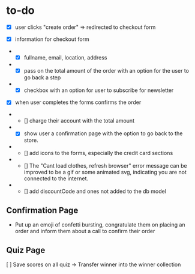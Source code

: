 # to-do

- [x] user clicks "create order" => redirected to 
checkout form 

- [x] information for checkout form 

- - [x] fullname, email, location, address

- - [x] pass on the total amount of the order with an option for the user to go back a step

- - [x] checkbox with an option for user to subscribe for newsletter

- [x] when user completes the forms confirms the order 

- - [] charge their account with the total amount

- - [x] show user a confirmation page with the option to go back to the store. 

- - [] add icons to the forms, especially the credit card sections

- - [] The "Cant load clothes, refresh browser" error message can be improved to be a gif or some animated svg, indicating you are not connected to the internet. 

- - [] add discountCode and ones not added to the db model

## Confirmation Page 
- Put up an emoji of confetti bursting, congratulate them on placing an order and inform them about a call to confirm their order

## Quiz Page 
[ ] Save scores on all quiz -> Transfer winner into the winner collection 